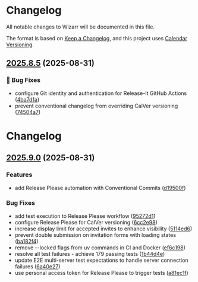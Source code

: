 # Changelog

All notable changes to Wizarr will be documented in this file.

The format is based on [Keep a Changelog](https://keepachangelog.com/en/1.0.0/), and this project uses [Calendar Versioning](https://calver.org/).



## [2025.8.5](https://github.com/wizarrrr/wizarr/compare/2025.8.4...2025.8.5) (2025-08-31)


### 🐛 Bug Fixes

* configure Git identity and authentication for Release-It GitHub Actions ([4ba7d1a](https://github.com/wizarrrr/wizarr/commit/4ba7d1af3be92b78da5a16aa1f4b9afc791acb1e))
* prevent conventional changelog from overriding CalVer versioning ([74504a7](https://github.com/wizarrrr/wizarr/commit/74504a74f1da28a3da8b3dac58f0a315881ca655))

# Changelog

## [2025.9.0](https://github.com/wizarrrr/wizarr/compare/2025.8.4...v2025.9.0) (2025-08-31)


### Features

* add Release Please automation with Conventional Commits ([d19500f](https://github.com/wizarrrr/wizarr/commit/d19500f510ee1f8fef99330d6f0a9785128e5e11))


### Bug Fixes

* add test execution to Release Please workflow ([95272d1](https://github.com/wizarrrr/wizarr/commit/95272d1f8cf75bd6f10cc8fd5b63d77c9c4d984f))
* configure Release Please for CalVer versioning ([6cc2e98](https://github.com/wizarrrr/wizarr/commit/6cc2e981e98a89d38e0ea7a2f4078cd26d3fe42e))
* increase display limit for accepted invites to enhance visibility ([5114ed6](https://github.com/wizarrrr/wizarr/commit/5114ed66a2332452029e2eff82112180faecad60))
* prevent double submission on invitation forms with loading states ([ba182f4](https://github.com/wizarrrr/wizarr/commit/ba182f4ecc1f52ff08282b0b062235692c043f8e))
* remove --locked flags from uv commands in CI and Docker ([ef6c198](https://github.com/wizarrrr/wizarr/commit/ef6c1988f94aeefdb0d16491af0f8342adf17147))
* resolve all test failures - achieve 179 passing tests ([1b44d4e](https://github.com/wizarrrr/wizarr/commit/1b44d4ecdf9a84366b9874a848099cd2c18943a0))
* update E2E multi-server test expectations to handle server connection failures ([6a40e27](https://github.com/wizarrrr/wizarr/commit/6a40e2704852df6de93c1278a6b1216528c3d73c))
* use personal access token for Release Please to trigger tests ([a81ec1f](https://github.com/wizarrrr/wizarr/commit/a81ec1f0dbab419de784e707eda14935b1e5b006))
